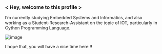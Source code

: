 ### < Hey, welcome to this profile > 
I’m currently studying Embedded Systems and Informatics, and also working as a Student-Research-Assistant on the topic of IOT, particularly in Cython Programming Language.

![image](https://user-images.githubusercontent.com/14985440/204906843-d5d5a4ee-b9e8-4a77-93c9-82b63a4fbf84.png)

I hope that, you will have a nice time here !!

<!--
**WiresharkIO/WiresharkIO** is a ✨ _special_ ✨ repository because its `README.md` (this file) appears on your GitHub profile.

Here are some ideas to get you started:

- 🔭 I’m currently working on ...
- 🌱 I’m currently learning ...
- 👯 I’m looking to collaborate on ...
- 🤔 I’m looking for help with ...
- 💬 Ask me about ...
- 📫 How to reach me: ...
- 😄 Pronouns: ...
- ⚡ Fun fact: ...
-->
